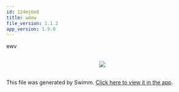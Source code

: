 ```yaml
---
id: 124mj6e8
title: wdew
file_version: 1.1.2
app_version: 1.9.0
---
```


ewv

<br/>

<div align="center"><img src="https://media3.giphy.com/media/X55xzI8d7hopKXBdkJ/giphy.gif?cid=d56c4a8bjr0vtm4qdpsbt5mklv6o05lxxkgxdf7dswz6nkbp&ep=v1_gifs_trending&rid=giphy.gif&ct=g" style="width:'50%'"/></div>

<br/>

This file was generated by Swimm. [Click here to view it in the app](https://swimm-web-app.web.app/repos/Z2l0aHViJTNBJTNBc3ItZXh0ZW5zaW9uJTNBJTNBZG91ZWs=/docs/124mj6e8).
